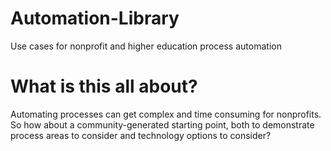# Automation-Library
Use cases for nonprofit and higher education process automation

# What is this all about?
Automating processes can get complex and time consuming for nonprofits. So how about a community-generated starting point, both to demonstrate process areas to consider and technology options to consider?
